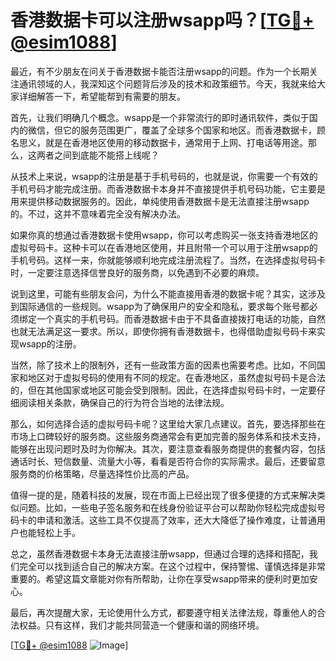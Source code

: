 # 香港数据卡可以注册wsapp吗？[[TG💪+ @esim1088](https://t.me/s/esim1088)]

最近，有不少朋友在问关于香港数据卡能否注册wsapp的问题。作为一个长期关注通讯领域的人，我深知这个问题背后涉及的技术和政策细节。今天，我就来给大家详细解答一下，希望能帮到有需要的朋友。

首先，让我们明确几个概念。wsapp是一个非常流行的即时通讯软件，类似于国内的微信，但它的服务范围更广，覆盖了全球多个国家和地区。而香港数据卡，顾名思义，就是在香港地区使用的移动数据卡，通常用于上网、打电话等用途。那么，这两者之间到底能不能搭上线呢？

从技术上来说，wsapp的注册是基于手机号码的，也就是说，你需要一个有效的手机号码才能完成注册。而香港数据卡本身并不直接提供手机号码功能，它主要是用来提供移动数据服务的。因此，单纯使用香港数据卡是无法直接注册wsapp的。不过，这并不意味着完全没有解决办法。

如果你真的想通过香港数据卡使用wsapp，你可以考虑购买一张支持香港地区的虚拟号码卡。这种卡可以在香港地区使用，并且附带一个可以用于注册wsapp的手机号码。这样一来，你就能够顺利地完成注册流程了。当然，在选择虚拟号码卡时，一定要注意选择信誉良好的服务商，以免遇到不必要的麻烦。

说到这里，可能有些朋友会问，为什么不能直接用香港的数据卡呢？其实，这涉及到国际通信的一些规则。wsapp为了确保用户的安全和隐私，要求每个账号都必须绑定一个真实的手机号码。而香港数据卡由于不具备直接拨打电话的功能，自然也就无法满足这一要求。所以，即使你拥有香港数据卡，也得借助虚拟号码卡来实现wsapp的注册。

当然，除了技术上的限制外，还有一些政策方面的因素也需要考虑。比如，不同国家和地区对于虚拟号码的使用有不同的规定。在香港地区，虽然虚拟号码卡是合法的，但在其他国家或地区可能会受到限制。因此，在选择虚拟号码卡时，一定要仔细阅读相关条款，确保自己的行为符合当地的法律法规。

那么，如何选择合适的虚拟号码卡呢？这里给大家几点建议。首先，要选择那些在市场上口碑较好的服务商。这些服务商通常会有更加完善的服务体系和技术支持，能够在出现问题时及时为你解决。其次，要注意查看服务商提供的套餐内容，包括通话时长、短信数量、流量大小等，看看是否符合你的实际需求。最后，还要留意服务商的价格策略，尽量选择性价比高的产品。

值得一提的是，随着科技的发展，现在市面上已经出现了很多便捷的方式来解决类似问题。比如，一些电子签名服务和在线身份验证平台可以帮助你轻松完成虚拟号码卡的申请和激活。这些工具不仅提高了效率，还大大降低了操作难度，让普通用户也能轻松上手。

总之，虽然香港数据卡本身无法直接注册wsapp，但通过合理的选择和搭配，我们完全可以找到适合自己的解决方案。在这个过程中，保持警惕、谨慎选择是非常重要的。希望这篇文章能对你有所帮助，让你在享受wsapp带来的便利时更加安心。

最后，再次提醒大家，无论使用什么方式，都要遵守相关法律法规，尊重他人的合法权益。只有这样，我们才能共同营造一个健康和谐的网络环境。

[[TG💪+ @esim1088](https://t.me/s/esim1088) ![Image](https://i.postimg.cc/4NQfJmqS/Snipaste-2025-05-13-00-14-12.png)]